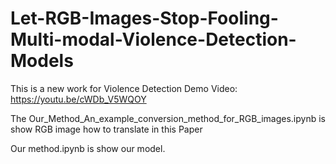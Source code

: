 # Let-RGB-Images-Stop-Fooling-Multi-modal-Violence-Detection-Models

This is a new work for Violence Detection 
Demo Video: https://youtu.be/cWDb_V5WQOY

The Our_Method_An_example_conversion_method_for_RGB_images.ipynb is show RGB image how to translate in this Paper

Our method.ipynb is show our model.
